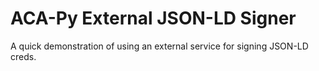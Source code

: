 # ACA-Py External JSON-LD Signer

A quick demonstration of using an external service for signing JSON-LD creds.
